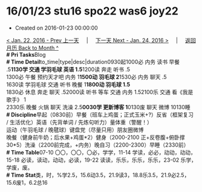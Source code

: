 # 16/01/23 stu16 spo22 was6 joy22

* Created on 2016-01-23 00:00:00

[&lt; Jan. 22, 2016 - Prev 上一天](d22.md)     \|     [下一天 Next - Jan. 24, 2016 &gt;](d24.md)     \|     [返回月历 Back to Month ^](index.md)   
**\# Pri Tasks**Blog  
**\# Time Detail**to\_time\|type\|desc\|duration0930起1000必 内务 读书 早餐 .5**1130学 交通 学羽毛球 英语 1.5**1200读 奔走 听书 .5  
1300必 午餐 预约天才吧 内务 1**1500动 羽毛球 2**1530必 内务 聊天 .5  
1630读 学羽毛球 交通 听书 晚餐 1**1800动 羽毛球 1.5**  
1830必 休息 奔走 聊天 .52000读 听书 等车 交通 内务 1.52100乐 交通 看《我是歌手》 1  
2330乐 晚餐 火锅 聊天 洗澡 2.5**0030学 更新博客 1**0130废 聊天 微博 10130睡  
**\# Discipline**早起（0830前）早餐（班车上鸡蛋；正式玉米+?）反省（框架复习 / 生活优化）英语（先背单词 / 先炼句听力）量体重（警醒！）  
运动（午羽毛球 / 晚毽球）键盘党（尽量只用）朋友圈微博  
晚餐（健身前牛奶；后水果+鸡蛋\*2）健身（2000-2100 正+反卷腹+俯卧撑 30\*5）洗澡（2200前完成，+内务）晚自习（2200-2300）早睡（2330前）  
**\# Time Table**07-10 〇〇，〇〇，〇必，学学，11-14 学读，必必，动动，动动，15-18 必读，读动，动动，必读，19-22 读读，乐乐，乐乐，乐乐，23-02 乐学，学废，废。  
**\# Time Stat**类，时，%学2.5，15.6动3.5，21.9读3，18.8乐3.5，21.9必2.5，15.6废1，6.2总16

